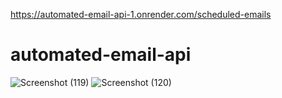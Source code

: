 https://automated-email-api-1.onrender.com/scheduled-emails
 # automated-email-api
![Screenshot (119)](https://github.com/user-attachments/assets/5e87d011-684c-42a2-9afc-af3dcbf2b1b7)
![Screenshot (120)](https://github.com/user-attachments/assets/3ca922e2-5ea7-4890-93ab-ff2d92641884)
